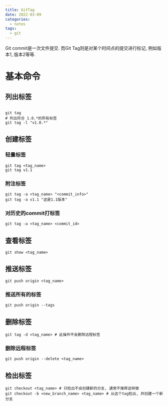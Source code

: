 ```yaml
---
title: GitTag
date: 2022-03-09
categories:
  - notes
tags:
  - git
---
```


Git commit是一次文件提交.
而Git Tag则是对某个时间点的提交进行标记, 例如版本1, 版本2等等.

# 基本命令

## 列出标签
```shell

git tag
# 列出符合 1.0.*的所有标签
git tag -l "v1.0.*"
```

## 创建标签
### 轻量标签

```
git tag <tag_name>
git tag v1.1
```

### 附注标签

```
git tag -a <tag_name> "<commit_info>"
git tag -a v1.1 "这是1.1版本"
```

### 对历史的commit打标签

```
git tag -a <tag_name> <commit_id>
```

## 查看标签

```
git show <tag_name>
```

## 推送标签

```
git push origin <tag_name>
```

### 推送所有的标签

```
git push origin --tags
```

## 删除标签

```
git tag -d <tag_name> # 此操作不会删除远程标签
```

### 删除远程标签

```
git push origin --delete <tag_name> 

```

## 检出标签

```
git checkout <tag_name> # 只检出不会创建新的分支, 通常不推荐这样做
git checkout -b <new_branch_name> <tag_name> # 从这个tag检出, 并创建一个新分支

```


